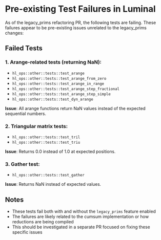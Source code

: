 # Pre-existing Test Failures in Luminal

As of the legacy_prims refactoring PR, the following tests are failing. These failures appear to be pre-existing issues unrelated to the legacy_prims changes:

## Failed Tests

### 1. Arange-related tests (returning NaN):
- `hl_ops::other::tests::test_arange`
- `hl_ops::other::tests::test_arange_from_zero`
- `hl_ops::other::tests::test_arange_in_range`
- `hl_ops::other::tests::test_arange_step_fractional`
- `hl_ops::other::tests::test_arange_step_simple`
- `hl_ops::other::tests::test_dyn_arange`

**Issue**: All arange functions return NaN values instead of the expected sequential numbers.

### 2. Triangular matrix tests:
- `hl_ops::other::tests::test_tril`
- `hl_ops::other::tests::test_triu`

**Issue**: Returns 0.0 instead of 1.0 at expected positions.

### 3. Gather test:
- `hl_ops::other::tests::test_gather`

**Issue**: Returns NaN instead of expected values.

## Notes
- These tests fail both with and without the `legacy_prims` feature enabled
- The failures are likely related to the cumsum implementation or how reductions are being compiled
- This should be investigated in a separate PR focused on fixing these specific issues 